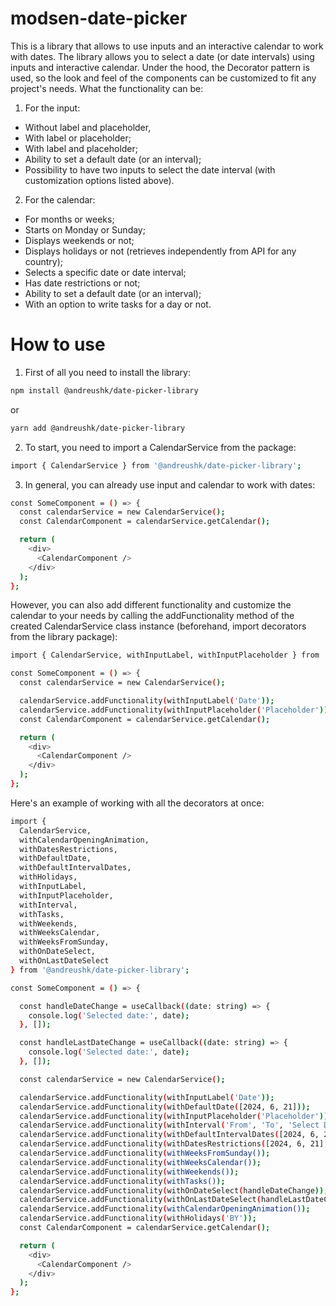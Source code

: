 # modsen-date-picker

This is a library that allows to use inputs and an interactive calendar to work with dates. The library allows you to select a date (or date intervals) using inputs and interactive calendar. Under the hood, the Decorator pattern is used, so the look and feel of the components can be customized to fit any project's needs.
What the functionality can be:

1. For the input:

- Without label and placeholder,
- With label or placeholder;
- With label and placeholder;
- Ability to set a default date (or an interval);
- Possibility to have two inputs to select the date interval (with customization options listed above).

2. For the calendar:

- For months or weeks;
- Starts on Monday or Sunday;
- Displays weekends or not;
- Displays holidays or not (retrieves independently from API for any country);
- Selects a specific date or date interval;
- Has date restrictions or not;
- Ability to set a default date (or an interval);
- With an option to write tasks for a day or not.

# How to use

1. First of all you need to install the library:

```bash
npm install @andreushk/date-picker-library
```

or

```bash
yarn add @andreushk/date-picker-library
```

2. To start, you need to import a CalendarService from the package:

```bash
import { CalendarService } from '@andreushk/date-picker-library';
```

3. In general, you can already use input and calendar to work with dates:

```bash
const SomeComponent = () => {
  const calendarService = new CalendarService();
  const CalendarComponent = calendarService.getCalendar();

  return (
    <div>
      <CalendarComponent />
    </div>
  );
};
```

However, you can also add different functionality and customize the calendar to your needs by calling the addFunctionality method of the created CalendarService class instance (beforehand, import decorators from the library package):

```bash
import { CalendarService, withInputLabel, withInputPlaceholder } from '@andreushk/calendar-library';

const SomeComponent = () => {
  const calendarService = new CalendarService();

  calendarService.addFunctionality(withInputLabel('Date'));
  calendarService.addFunctionality(withInputPlaceholder('Placeholder'));
  const CalendarComponent = calendarService.getCalendar();

  return (
    <div>
      <CalendarComponent />
    </div>
  );
};
```

Here's an example of working with all the decorators at once:

```bash
import {
  CalendarService,
  withCalendarOpeningAnimation,
  withDatesRestrictions,
  withDefaultDate,
  withDefaultIntervalDates,
  withHolidays,
  withInputLabel,
  withInputPlaceholder,
  withInterval,
  withTasks,
  withWeekends,
  withWeeksCalendar,
  withWeeksFromSunday,
  withOnDateSelect,
  withOnLastDateSelect
} from '@andreushk/date-picker-library';

const SomeComponent = () => {

  const handleDateChange = useCallback((date: string) => {
    console.log('Selected date:', date);
  }, []);

  const handleLastDateChange = useCallback((date: string) => {
    console.log('Selected date:', date);
  }, []);

  const calendarService = new CalendarService();

  calendarService.addFunctionality(withInputLabel('Date'));
  calendarService.addFunctionality(withDefaultDate([2024, 6, 21]));
  calendarService.addFunctionality(withInputPlaceholder('Placeholder'));
  calendarService.addFunctionality(withInterval('From', 'To', 'Select Date', 'Select Date'));
  calendarService.addFunctionality(withDefaultIntervalDates([2024, 6, 21], [2024, 6, 21]));
  calendarService.addFunctionality(withDatesRestrictions([2024, 6, 21], [2024, 6, 21]));
  calendarService.addFunctionality(withWeeksFromSunday());
  calendarService.addFunctionality(withWeeksCalendar());
  calendarService.addFunctionality(withWeekends());
  calendarService.addFunctionality(withTasks());
  calendarService.addFunctionality(withOnDateSelect(handleDateChange));
  calendarService.addFunctionality(withOnLastDateSelect(handleLastDateChange));
  calendarService.addFunctionality(withCalendarOpeningAnimation());
  calendarService.addFunctionality(withHolidays('BY'));
  const CalendarComponent = calendarService.getCalendar();

  return (
    <div>
      <CalendarComponent />
    </div>
  );
};
```
